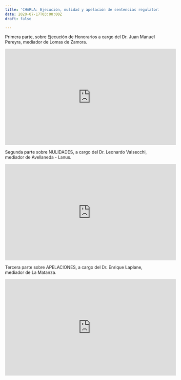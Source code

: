 ```yaml
---
title: 'CHARLA: Ejecución, nulidad y apelación de sentencias regulatorias de honorarios '
date: 2020-07-17T03:00:00Z
draft: false

---
```

Primera parte, sobre Ejecución de Honorarios  a cargo del Dr. Juan Manuel Pereyra, mediador de Lomas de Zamora.

<iframe width="560" height="315" src="https://www.youtube.com/embed/6_daYorFkpw" frameborder="0" allow="accelerometer; autoplay; encrypted-media; gyroscope; picture-in-picture" allowfullscreen></iframe>

Segunda parte sobre NULIDADES, a cargo del Dr. Leonardo Valsecchi, mediador de Avellaneda - Lanus.

<iframe width="560" height="315" src="https://www.youtube.com/embed/1XKhi7ng_Fc" frameborder="0" allow="accelerometer; autoplay; encrypted-media; gyroscope; picture-in-picture" allowfullscreen></iframe>

Tercera parte sobre APELACIONES, a cargo del Dr. Enrique Laplane, mediador de La Matanza.

<iframe width="560" height="315" src="https://www.youtube.com/embed/fruoWEptf5I" frameborder="0" allow="accelerometer; autoplay; encrypted-media; gyroscope; picture-in-picture" allowfullscreen></iframe>